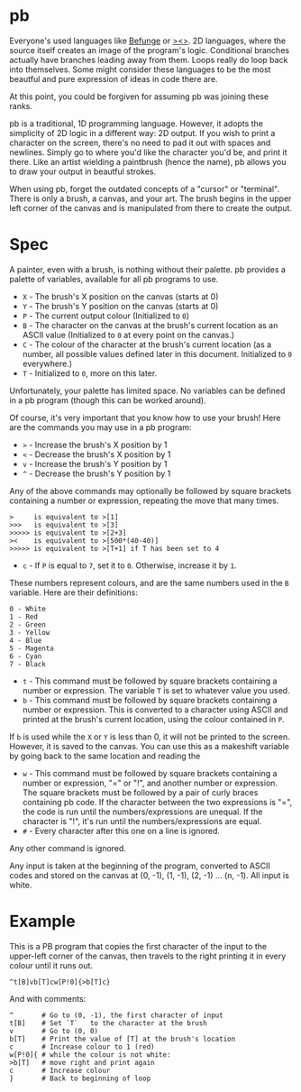 # pb

Everyone's used languages like [Befunge](http://esolangs.org/wiki/Befunge) or [><>](http://esolangs.org/wiki/Fish). 2D languages, where the source itself creates an image of the program's logic. Conditional branches 
actually have branches leading away from them. Loops really do loop back into themselves. Some might consider these languages to be the most beautful and pure expression of ideas in code there are.

At this point, you could be forgiven for assuming pb was joining these ranks.

pb is a traditional, 1D programming language. However, it adopts the simplicity of 2D logic in a different way: 2D output. If you wish to print a character on the screen, there's no need to pad it out with spaces and 
newlines. Simply go to where you'd like the character you'd be, and print it there. Like an artist wielding a paintbrush (hence the name), pb allows you to draw your output in beautful strokes.

When using pb, forget the outdated concepts of a "cursor" or "terminal". There is only a brush, a canvas, and your art. The brush begins in the upper left corner of the canvas and is manipulated from there to create 
the output.

# Spec

A painter, even with a brush, is nothing without their palette. pb provides a palette of variables, available for all pb programs to use.

* `X` - The brush's X position on the canvas (starts at 0)
* `Y` - The brush's Y position on the canvas (starts at 0)
* `P` - The current output colour (Initialized to `0`)
* `B` - The character on the canvas at the brush's current location as an ASCII value (Initialized to `0` at every point on the canvas.)
* `C` - The colour of the character at the brush's current location (as a number, all possible values defined later in this document. Initialized to `0` everywhere.)
* `T` - Initialized to `0`, more on this later.

Unfortunately, your palette has limited space. No variables can be defined in a pb program (though this can be worked around).

Of course, it's very important that you know how to use your brush! Here are the commands you may use in a pb program:

* `>` - Increase the brush's X position by 1
* `<` - Decrease the brush's X position by 1
* `v` - Increase the brush's Y position by 1
* `^` - Decrease the brush's Y position by 1

Any of the above commands may optionally be followed by square brackets containing a number or expression, repeating the move that many times.

    >     is equivalent to >[1]
    >>>   is equivalent to >[3]
    >>>>> is equivalent to >[2+3]
    ><    is equivalent to >[500*(40-40)]
    >>>>> is equivalent to >[T+1] if T has been set to 4

* `c` - If `P` is equal to `7`, set it to `0`. Otherwise, increase it by `1`.

These numbers represent colours, and are the same numbers used in the `B` variable. Here are their definitions:

    0 - White
    1 - Red
    2 - Green
    3 - Yellow
    4 - Blue
    5 - Magenta
    6 - Cyan
    7 - Black

* `t` - This command must be followed by square brackets containing a number or expression. The variable `T` is set to whatever value you used.
* `b` - This command must be followed by square brackets containing a number or expression. This is converted to a character using ASCII and printed at the brush's current location, using the colour contained in `P`.

If `b` is used while the `X` or `Y` is less than 0, it will not be printed to the screen. However, it is saved to the canvas. You can use this as a makeshift variable by going back to the same location and reading the 

* `w` - This command must be followed by square brackets containing a number or expression, "=" or "!", and another number or expression. The square brackets must be followed by a pair of curly braces containing pb 
code. If the character between the two expressions is "=", the code is run until the numbers/expressions are unequal. If the character is "!", it's run until the numbers/expressions are equal.
* `#` - Every character after this one on a line is ignored.

Any other command is ignored.

Any input is taken at the beginning of the program, converted to ASCII codes and stored on the canvas at (0, -1), (1, -1), (2, -1) ... (n, -1). All input is white.

# Example

This is a PB program that copies the first character of the input to the upper-left corner of the canvas, then travels to the right printing it in every colour until it runs out.

    ^t[B]vb[T]cw[P!0]{>b[T]c}

And with comments:

    ^       # Go to (0, -1), the first character of input
    t[B]    # Set `T`	to the character at the brush
    v       # Go to (0, 0)
    b[T]    # Print the value of [T] at the brush's location
    c       # Increase colour to 1 (red)
    w[P!0]{ # while the colour is not white:
    >b[T]   # move right and print again
    c       # Increase colour
    }       # Back to beginning of loop
